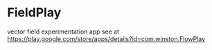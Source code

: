 # FieldPlay
vector field experimentation app
see at https://play.google.com/store/apps/details?id=com.winston.FlowPlay

